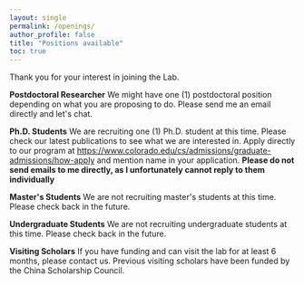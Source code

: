 ```yaml
---
layout: single
permalink: /openings/
author_profile: false
title: "Positions available"
toc: true
---
```


Thank you for your interest in joining the Lab. 

**Postdoctoral Researcher**
We might have one (1) postdoctoral position depending on what you are proposing to do. Please send me an email directly and let's chat.

**Ph.D. Students** We are recruiting one (1) Ph.D. student at this time. Please check our latest publications to see what we are interested in. Apply directly to our program at https://www.colorado.edu/cs/admissions/graduate-admissions/how-apply and mention name in your application. **Please do not send emails to me directly, as I unfortunately cannot reply to them individually**

**Master's Students** We are not recruiting master's students at this time. Please check back in the future.

**Undergraduate Students** We are not recruiting undergraduate students at this time. Please check back in the future.

**Visiting Scholars** If you have funding and can visit the lab for at least 6 months, please contact us. Previous visiting scholars have been funded by the China Scholarship Council.
